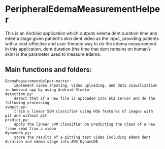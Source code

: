 # PeripheralEdemaMeasurementHelper
This is an Android application which outputs edema dent duration time and edema stage given patient's skin dent video as the input, providing patients with a cost-effective and user-friendly way to do the edema measurement. In this application, dent duration (the time that dent remains on human’s skin) is the parameter used to measure edema. 
## Main functions and folders:
```
EdemaMeasurementHelper-master:   
    implement video shooting, video uploading, and data visualization in Android app by using Android Studio  
detection.py:  
    detect that if a new file is uploaded into EC2 server and do the following processing  
svmpit.py:  
    train a linear SVM classifier using HOG features of images with pit and without pit  
predict.py:  
    apply the linear SVM classifier on predicting the class of a new frame read from a video  
dynamodb.py:  
    store the results of a pitting test video including edema dent duration and edema stage into AWS DynamoDB  
```
